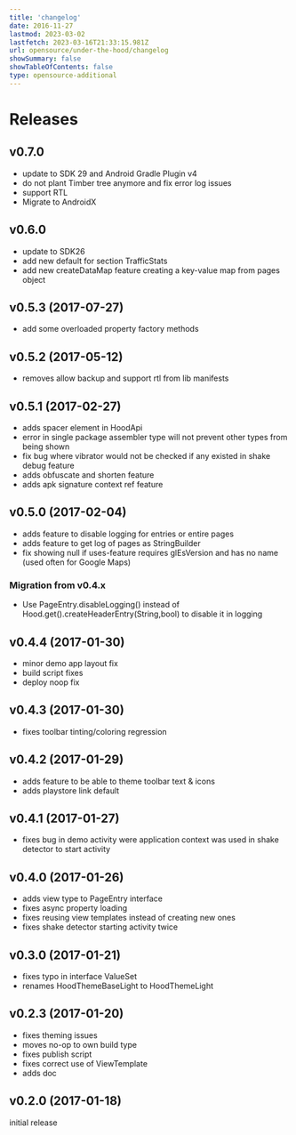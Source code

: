 ```yaml
---
title: 'changelog'
date: 2016-11-27
lastmod: 2023-03-02
lastfetch: 2023-03-16T21:33:15.981Z
url: opensource/under-the-hood/changelog
showSummary: false
showTableOfContents: false
type: opensource-additional
---
```

# Releases

## v0.7.0

* update to SDK 29 and Android Gradle Plugin v4
* do not plant Timber tree anymore and fix error log issues
* support RTL
* Migrate to AndroidX

## v0.6.0

* update to SDK26
* add new default for section TrafficStats
* add new createDataMap feature creating a key-value map from pages object

## v0.5.3 (2017-07-27)

* add some overloaded property factory methods

## v0.5.2 (2017-05-12)

* removes allow backup and support rtl from lib manifests

## v0.5.1 (2017-02-27)

* adds spacer element in HoodApi
* error in single package assembler type will not prevent other types from being shown
* fix bug where vibrator would not be checked if any existed in shake debug feature
* adds obfuscate and shorten feature
* adds apk signature context ref feature

## v0.5.0 (2017-02-04)

* adds feature to disable logging for entries or entire pages
* adds feature to get log of pages as StringBuilder
* fix showing null if uses-feature requires glEsVersion and has no name (used often for Google Maps)

### Migration from v0.4.x

* Use PageEntry.disableLogging() instead of Hood.get().createHeaderEntry(String,bool) to disable it in logging

## v0.4.4 (2017-01-30)

* minor demo app layout fix
* build script fixes
* deploy noop fix

## v0.4.3 (2017-01-30)

* fixes toolbar tinting/coloring regression

## v0.4.2 (2017-01-29)

* adds feature to be able to theme toolbar text & icons
* adds playstore link default

## v0.4.1 (2017-01-27)

* fixes bug in demo activity were application context was used in shake detector to start activity

## v0.4.0 (2017-01-26)

* adds view type to PageEntry interface
* fixes async property loading
* fixes reusing view templates instead of creating new ones
* fixes shake detector starting activity twice

## v0.3.0 (2017-01-21)

* fixes typo in interface ValueSet
* renames HoodThemeBaseLight to HoodThemeLight

## v0.2.3 (2017-01-20)

* fixes theming issues
* moves no-op to own build type
* fixes publish script
* fixes correct use of ViewTemplate
* adds doc

## v0.2.0 (2017-01-18)

initial release
